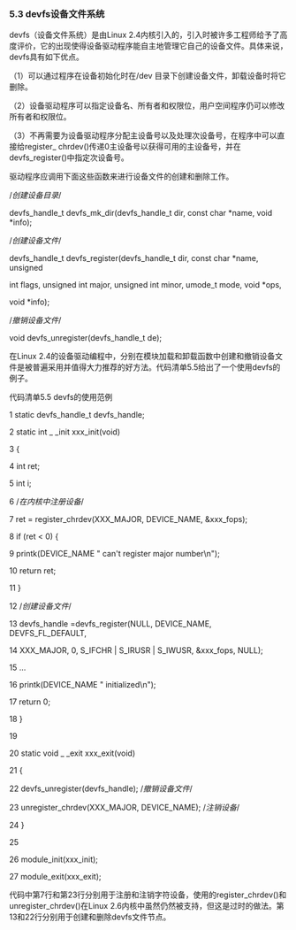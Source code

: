 ### 5.3 devfs设备文件系统

devfs（设备文件系统）是由Linux 2.4内核引入的，引入时被许多工程师给予了高度评价，它的出现使得设备驱动程序能自主地管理它自己的设备文件。具体来说，devfs具有如下优点。

（1）可以通过程序在设备初始化时在/dev 目录下创建设备文件，卸载设备时将它删除。

（2）设备驱动程序可以指定设备名、所有者和权限位，用户空间程序仍可以修改所有者和权限位。

（3）不再需要为设备驱动程序分配主设备号以及处理次设备号，在程序中可以直接给register_ chrdev()传递0主设备号以获得可用的主设备号，并在devfs_register()中指定次设备号。

驱动程序应调用下面这些函数来进行设备文件的创建和删除工作。

/*创建设备目录*/ 
 
 devfs_handle_t devfs_mk_dir(devfs_handle_t dir, const char *name, void *info); 
 
 /*创建设备文件*/ 
 
 devfs_handle_t devfs_register(devfs_handle_t dir, const char *name, unsigned 
 
 int flags, unsigned int major, unsigned int minor, umode_t mode, void *ops, 
 
 void *info); 
 
 /*撤销设备文件*/ 
 
 void devfs_unregister(devfs_handle_t de);

在Linux 2.4的设备驱动编程中，分别在模块加载和卸载函数中创建和撤销设备文件是被普遍采用并值得大力推荐的好方法。代码清单5.5给出了一个使用devfs的例子。



代码清单5.5 devfs的使用范例

1 static devfs_handle_t devfs_handle; 
 
 2 static int _ _init xxx_init(void) 
 
 3 { 
 
 4 int ret; 
 
 5 int i; 
 
 6 /*在内核中注册设备*/ 
 
 7 ret = register_chrdev(XXX_MAJOR, DEVICE_NAME, &xxx_fops); 
 
 8 if (ret < 0) { 
 
 9 printk(DEVICE_NAME " can't register major number\n"); 
 
 10 return ret; 
 
 11 } 
 
 12 /*创建设备文件*/ 
 
 13 devfs_handle =devfs_register(NULL, DEVICE_NAME, DEVFS_FL_DEFAULT, 
 
 14 XXX_MAJOR, 0, S_IFCHR | S_IRUSR | S_IWUSR, &xxx_fops, NULL); 
 
 15 ... 
 
 16 printk(DEVICE_NAME " initialized\n"); 
 
 17 return 0; 
 
 18 } 
 
 19 
 
 20 static void _ _exit xxx_exit(void) 
 
 21 { 
 
 22 devfs_unregister(devfs_handle); /*撤销设备文件*/ 
 
 23 unregister_chrdev(XXX_MAJOR, DEVICE_NAME); /*注销设备*/ 
 
 24 } 
 
 25 
 
 26 module_init(xxx_init); 
 
 27 module_exit(xxx_exit);

代码中第7行和第23行分别用于注册和注销字符设备，使用的register_chrdev()和unregister_chrdev()在Linux 2.6内核中虽然仍然被支持，但这是过时的做法。第13和22行分别用于创建和删除devfs文件节点。

